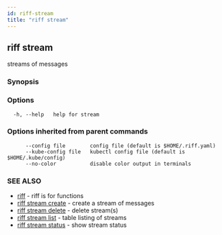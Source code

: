 ```yaml
---
id: riff-stream
title: "riff stream"
---
```

## riff stream

streams of messages

### Synopsis

<todo>

### Options

```
  -h, --help   help for stream
```

### Options inherited from parent commands

```
      --config file        config file (default is $HOME/.riff.yaml)
      --kube-config file   kubectl config file (default is $HOME/.kube/config)
      --no-color           disable color output in terminals
```

### SEE ALSO

* [riff](riff.md)	 - riff is for functions
* [riff stream create](riff_stream_create.md)	 - create a stream of messages
* [riff stream delete](riff_stream_delete.md)	 - delete stream(s)
* [riff stream list](riff_stream_list.md)	 - table listing of streams
* [riff stream status](riff_stream_status.md)	 - show stream status

